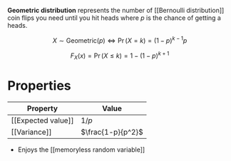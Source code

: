 **Geometric distribution** represents the number of [[Bernoulli distribution]] coin flips you need until you hit heads where $p$ is the chance of getting a heads.

$$
X \sim \mathsf{Geometric}(p) \iff \Pr(X =k ) = (1-p)^{k-1}p
$$

$$
F_X(x) = \Pr(X \leqslant k) = 1 - (1-p)^{k+1}
$$


# Properties

|Property|Value|
|--------|-----|
|[[Expected value]]|$1/p$|
|[[Variance]]|$\frac{1-p}{p^2}$|

* Enjoys the [[memoryless random variable]]